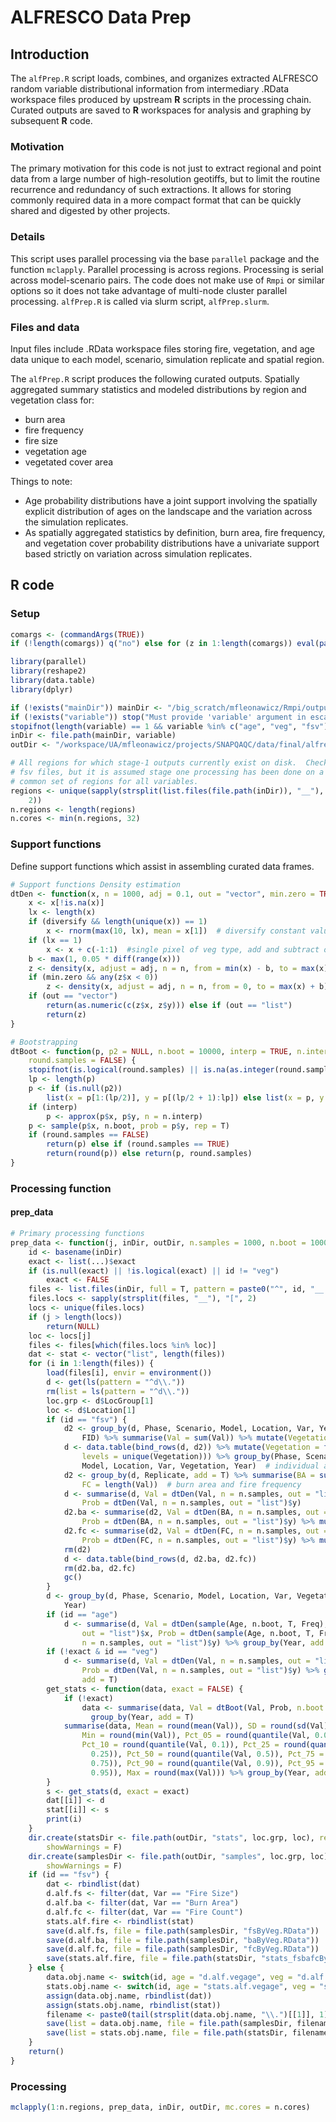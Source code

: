 # ALFRESCO Data Prep



## Introduction

The `alfPrep.R` script loads, combines, and organizes extracted ALFRESCO random variable distributional information from intermediary .RData workspace files produced by upstream **R** scripts in the processing chain.
Curated outputs are saved to **R** workspaces for analysis and graphing by subsequent **R** code.

### Motivation
The primary motivation for this code is not just to extract regional and point data from a large number of high-resolution geotiffs,
but to limit the routine recurrence and redundancy of such extractions.
It allows for storing commonly required data in a more compact format that can be quickly shared and digested by other projects.

### Details

This script uses parallel processing via the base `parallel` package and the function `mclapply`.
Parallel processing is across regions.
Processing is serial across model-scenario pairs.
The code does not make use of `Rmpi` or similar options so it does not take advantage of multi-node cluster parallel processing.
`alfPrep.R` is called via slurm script, `alfPrep.slurm`.

### Files and data
Input files include .RData workspace files storing fire, vegetation, and age data unique to each model, scenario, simulation replicate and spatial region.

The `alfPrep.R` script produces the following curated outputs. Spatially aggregated summary statistics and modeled distributions by region and vegetation class for:

* burn area
* fire frequency
* fire size
* vegetation age
* vegetated cover area

Things to note:
* Age probability distributions have a joint support involving the spatially explicit distribution of ages on the landscape and the variation across the simulation replicates.
* As spatially aggregated statistics by definition, burn area, fire frequency, and vegetation cover probability distributions have a univariate support based strictly on variation across simulation replicates.

## R code

### Setup


```r
comargs <- (commandArgs(TRUE))
if (!length(comargs)) q("no") else for (z in 1:length(comargs)) eval(parse(text = comargs[[z]]))

library(parallel)
library(reshape2)
library(data.table)
library(dplyr)

if (!exists("mainDir")) mainDir <- "/big_scratch/mfleonawicz/Rmpi/outputs"
if (!exists("variable")) stop("Must provide 'variable' argument in escaped quotes. Options are 'age' (vegetation age), 'veg' (vegetated area), or 'fsv' (fire sizes by vegetation class).")
stopifnot(length(variable) == 1 && variable %in% c("age", "veg", "fsv"))
inDir <- file.path(mainDir, variable)
outDir <- "/workspace/UA/mfleonawicz/projects/SNAPQAQC/data/final/alfresco"

# All regions for which stage-1 outputs currently exist on disk.  Checking
# fsv files, but it is assumed stage one processing has been done on a
# common set of regions for all variables.
regions <- unique(sapply(strsplit(list.files(file.path(inDir)), "__"), "[", 
    2))
n.regions <- length(regions)
n.cores <- min(n.regions, 32)
```

### Support functions
Define support functions which assist in assembling curated data frames.


```r
# Support functions Density estimation
dtDen <- function(x, n = 1000, adj = 0.1, out = "vector", min.zero = TRUE, diversify = FALSE) {
    x <- x[!is.na(x)]
    lx <- length(x)
    if (diversify && length(unique(x)) == 1) 
        x <- rnorm(max(10, lx), mean = x[1])  # diversify constant values
    if (lx == 1) 
        x <- x + c(-1:1)  #single pixel of veg type, add and subtract one age year to make procedure possible
    b <- max(1, 0.05 * diff(range(x)))
    z <- density(x, adjust = adj, n = n, from = min(x) - b, to = max(x) + b)
    if (min.zero && any(z$x < 0)) 
        z <- density(x, adjust = adj, n = n, from = 0, to = max(x) + b)
    if (out == "vector") 
        return(as.numeric(c(z$x, z$y))) else if (out == "list") 
        return(z)
}

# Bootstrapping
dtBoot <- function(p, p2 = NULL, n.boot = 10000, interp = TRUE, n.interp = 1e+05, 
    round.samples = FALSE) {
    stopifnot(is.logical(round.samples) || is.na(as.integer(round.samples)))
    lp <- length(p)
    p <- if (is.null(p2)) 
        list(x = p[1:(lp/2)], y = p[(lp/2 + 1):lp]) else list(x = p, y = p2)
    if (interp) 
        p <- approx(p$x, p$y, n = n.interp)
    p <- sample(p$x, n.boot, prob = p$y, rep = T)
    if (round.samples == FALSE) 
        return(p) else if (round.samples == TRUE) 
        return(round(p)) else return(p, round.samples)
}
```

### Processing function
#### prep_data


```r
# Primary processing functions
prep_data <- function(j, inDir, outDir, n.samples = 1000, n.boot = 10000, ...) {
    id <- basename(inDir)
    exact <- list(...)$exact
    if (is.null(exact) || !is.logical(exact) || id != "veg") 
        exact <- FALSE
    files <- list.files(inDir, full = T, pattern = paste0("^", id, "__.*.RData$"))
    files.locs <- sapply(strsplit(files, "__"), "[", 2)
    locs <- unique(files.locs)
    if (j > length(locs)) 
        return(NULL)
    loc <- locs[j]
    files <- files[which(files.locs %in% loc)]
    dat <- stat <- vector("list", length(files))
    for (i in 1:length(files)) {
        load(files[i], envir = environment())
        d <- get(ls(pattern = "^d\\."))
        rm(list = ls(pattern = "^d\\."))
        loc.grp <- d$LocGroup[1]
        loc <- d$Location[1]
        if (id == "fsv") {
            d2 <- group_by(d, Phase, Scenario, Model, Location, Var, Year, Replicate, 
                FID) %>% summarise(Val = sum(Val)) %>% mutate(Vegetation = "All")  # agg-veg FS
            d <- data.table(bind_rows(d, d2)) %>% mutate(Vegetation = factor(Vegetation, 
                levels = unique(Vegetation))) %>% group_by(Phase, Scenario, 
                Model, Location, Var, Vegetation, Year)  # individual and aggregate-veg fire sizes
            d2 <- group_by(d, Replicate, add = T) %>% summarise(BA = sum(Val), 
                FC = length(Val))  # burn area and fire frequency
            d <- summarise(d, Val = dtDen(Val, n = n.samples, out = "list")$x, 
                Prob = dtDen(Val, n = n.samples, out = "list")$y)
            d2.ba <- summarise(d2, Val = dtDen(BA, n = n.samples, out = "list")$x, 
                Prob = dtDen(BA, n = n.samples, out = "list")$y) %>% mutate(Var = "Burn Area")
            d2.fc <- summarise(d2, Val = dtDen(FC, n = n.samples, out = "list")$x, 
                Prob = dtDen(FC, n = n.samples, out = "list")$y) %>% mutate(Var = "Fire Count")
            rm(d2)
            d <- data.table(bind_rows(d, d2.ba, d2.fc))
            rm(d2.ba, d2.fc)
            gc()
        }
        d <- group_by(d, Phase, Scenario, Model, Location, Var, Vegetation, 
            Year)
        if (id == "age") 
            d <- summarise(d, Val = dtDen(sample(Age, n.boot, T, Freq), n = n.samples, 
                out = "list")$x, Prob = dtDen(sample(Age, n.boot, T, Freq), 
                n = n.samples, out = "list")$y) %>% group_by(Year, add = T)
        if (!exact & id == "veg") 
            d <- summarise(d, Val = dtDen(Val, n = n.samples, out = "list")$x, 
                Prob = dtDen(Val, n = n.samples, out = "list")$y) %>% group_by(Year, 
                add = T)
        get_stats <- function(data, exact = FALSE) {
            if (!exact) 
                data <- summarise(data, Val = dtBoot(Val, Prob, n.boot = n.boot)) %>% 
                  group_by(Year, add = T)
            summarise(data, Mean = round(mean(Val)), SD = round(sd(Val), 1), 
                Min = round(min(Val)), Pct_05 = round(quantile(Val, 0.05)), 
                Pct_10 = round(quantile(Val, 0.1)), Pct_25 = round(quantile(Val, 
                  0.25)), Pct_50 = round(quantile(Val, 0.5)), Pct_75 = round(quantile(Val, 
                  0.75)), Pct_90 = round(quantile(Val, 0.9)), Pct_95 = round(quantile(Val, 
                  0.95)), Max = round(max(Val))) %>% group_by(Year, add = T)
        }
        s <- get_stats(d, exact = exact)
        dat[[i]] <- d
        stat[[i]] <- s
        print(i)
    }
    dir.create(statsDir <- file.path(outDir, "stats", loc.grp, loc), recursive = T, 
        showWarnings = F)
    dir.create(samplesDir <- file.path(outDir, "samples", loc.grp, loc), recursive = T, 
        showWarnings = F)
    if (id == "fsv") {
        dat <- rbindlist(dat)
        d.alf.fs <- filter(dat, Var == "Fire Size")
        d.alf.ba <- filter(dat, Var == "Burn Area")
        d.alf.fc <- filter(dat, Var == "Fire Count")
        stats.alf.fire <- rbindlist(stat)
        save(d.alf.fs, file = file.path(samplesDir, "fsByVeg.RData"))
        save(d.alf.ba, file = file.path(samplesDir, "baByVeg.RData"))
        save(d.alf.fc, file = file.path(samplesDir, "fcByVeg.RData"))
        save(stats.alf.fire, file = file.path(statsDir, "stats_fsbafcByVeg.RData"))
    } else {
        data.obj.name <- switch(id, age = "d.alf.vegage", veg = "d.alf.vegarea")
        stats.obj.name <- switch(id, age = "stats.alf.vegage", veg = "stats.alf.vegarea")
        assign(data.obj.name, rbindlist(dat))
        assign(stats.obj.name, rbindlist(stat))
        filename <- paste0(tail(strsplit(data.obj.name, "\\.")[[1]], 1), ".RData")
        save(list = data.obj.name, file = file.path(samplesDir, filename))
        save(list = stats.obj.name, file = file.path(statsDir, filename))
    }
    return()
}
```

### Processing


```r
mclapply(1:n.regions, prep_data, inDir, outDir, mc.cores = n.cores)
```
